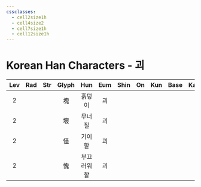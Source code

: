 ```yaml
---
cssclasses:
  - cell2size1h
  - cell4size2
  - cell7size1h
  - cell12size1h
---
```


# Korean Han Characters - 괴

| Lev | Rad | Str | Glyph |  Hun  | Eum | Shin | On  | Kun | Base | Kana | Simp | Man | Can |
| :-: | :-: | :-: | :---: | :---: | :-: | :--: | :-: | :-: | :--: | :--: | :--: | :-: | :-: |
|  2  |     |     |   塊   |  흙덩이  |  괴  |      |     |     |      |      |      |     |     |
|  2  |     |     |   壞   |  무너질  |  괴  |      |     |     |      |      |      |     |     |
|  2  |     |     |   怪   |  기이할  |  괴  |      |     |     |      |      |      |     |     |
|  2  |     |     |   愧   | 부끄러워할 |  괴  |      |     |     |      |      |      |     |     |

